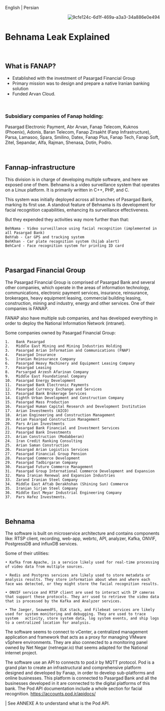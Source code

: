 English | Persian
<br>

<p align="right">
<img src="https://github.com/NeverWonderLand/iran-exposed/assets/64184513/9cfe124c-6d1f-469a-a3a3-34a886e0e494" alt="9cfe124c-6d1f-469a-a3a3-34a886e0e494"
</p>

# Behnama Leak Explained

<br>

## What is FANAP?

- Established with the investment of Pasargad Financial Group
- Primary mission was to design and prepare a native Iranian banking solution
- Funded Arvan Cloud.

<br>

### Subsidiary companies of Fanap holding:

Pasargad Electronic Payment, Abr Arvan, Fanap Telecom, Kuknos (Phoenix), Adonis, Baran Telecom, Fanap Zirsakht (Fanp Infrastructure), Parsa, Lamasoo, Spara, Smilino, Datex, Fanap Plus, Fanap Tech, Fanap Soft, Zitel, Sepandar, Alfa, Rajman, Shenasa, Dotin, Podro.

<br>

## Fannap-infrastructure

This division is in charge of developing multiple software, and here we exposed one of them. Behnama is a video surveillance system that operates on a Linux platform. It is primarily written in C++, PHP, and C. 

This system was initially deployed across all branches of Pasargad Bank, marking its first use. A standout feature of Behnama is its development for facial recognition capabilities, enhancing its surveillance effectiveness.

But they expended they activities way more further than that:

    BehNama - Video surveillance using facial recognition (implemented in all Pasargad Bank)
    BehYab - Car GPS and tracking system
    BehKhan - Car plate recognition system (hijab alert)
    BehCard - Face recognition system for printing ID card
    
<br>

## Pasargad Financial Group

The Pasargad Financial Group is comprised of Pasargad Bank and several other companies, which operate in the areas of information technology, communications, electronic payment services, insurance, reinsurance, brokerages, heavy equipment leasing, commercial building leasing, construction, mining and industry, energy and other services. One of their companies is FANAP.

FANAP also have multiple sub companies, and has developed everything in order to deploy the National Information Network (intranet).

Some companies owned by Pasargad Financial Group:

    1.   Bank Pasargad
    2.   Middle East Mining and Mining Industries Holding
    3.   Pasargad Arian Information and Communications (FNAP)
    4.   Pasargad Insurance
    5.   Iranian Reinsurance Company
    6.   Pasargad Heavy Machinery and Equipment Leasing Company
    7.   Pasargad Leasing
    8.   Parsargad Arzesh Afarinan Company
    9.   Middle East Foundational Company
    10.  Pasargad Energy Development
    11.  Pasargad Bank Electronic Payments
    12.  Pasargad Currency Exchange and Services
    13.  Pasargad Bank Brokerage Services
    14.  Eighth Urban Development and Construction Company
    15.  Pasargad Mass Production
    16.  Pasargad Human Capital Research and Development Institution
    17.  Arian Investments (AICO)
    18.  Arian Engineering and Construction Management
    19.  Arian Pasargad Construction Management
    20.  Pars Arian Investments
    21.  Pasargad Bank Financial and Investment Services
    22.  Pasargad Bank Investments
    23.  Arian Construction (Modabberan)
    24.  Iran Credit Ranking Consulting
    25.  Arian Saman Construction
    26.  Pasargad Arian Logistics Services
    27.  Pasargad Financial Group Pension
    28.  Pasargad Commerce Development
    29.  Pasargad Tadbirgaran Company
    30.  Pasargad Future Commerce Management
    31.  Pasargad Group International Commerce Development and Expansion
    32.  Mana Iranian Renewal and Expansion Industries
    33.  Zarand Iranian Steel Company
    34.  Middle East Aftab Derakhshan (Shining Sun) Commerce
    35.  Iranian Sirjan Steel Company
    36.  Middle East Meyar Industrial Engineering Company
    37.  Pars Hafez Investments.

<br>

## Behnama

The software is built on microservice architecture and contains components like: RTSP client, recording, web-app, webrtc, API, analyzer, Kafka, ONVIF, PostgressDB and influxDB services.

Some of their utilities:

    • Kafka from Apache, is a service likely used for real-time processing of video data from multiple sources.

    • Redis and Postgres services are likely used to store metadata or analysis results. They store information about when and where each face was detected, or they might store the facial recognition results.

    • ONVIF service and RTSP client are used to interact with IP cameras that support these protocols. They arr used to retrieve the video data    that is processed by the Kafka and Analyzer services.

    • The Jaeger, SeaweedFS, ELK stack, and Filebeat services are likely used for system monitoring and debugging. They are used to trace system   activity, store system data, log system events, and ship logs to a centralized location for analysis.

The software seems to connect to vCenter, a centralized management application and framework that acts as a proxy for managing VMware vSphere environments. They are also connected to a monitoring panel owned by Net Negar (netnegar.io) that seems adapted for the National internet project.

The software use an API to connects to pod.ir by MQTT protocol. Pod is a grand plan to create an infrastructural and comprehensive platform designed and developed by Fanap, in order to develop sub-platforms and online businesses. This platform is connected to Pasargad Bank and all the businesses developed in it are connected to the digital platforms of this bank. The Pod API documentation include a whole section for facial recognition. https://accounts.pod.ir/apidocs/

| See ANNEXE A to understand what is the Pod API.

<br>
